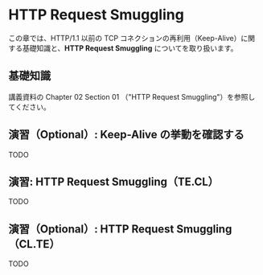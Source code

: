 # HTTP Request Smuggling

この章では、HTTP/1.1 以前の TCP コネクションの再利用（Keep-Alive）に関する基礎知識と、**HTTP Request Smuggling** についてを取り扱います。

## 基礎知識

講義資料の Chapter 02 Section 01 （"HTTP Request Smuggling"）を参照してください。

## 演習（Optional）: Keep-Alive の挙動を確認する

TODO

## 演習: HTTP Request Smuggling（TE.CL）

TODO

## 演習（Optional）: HTTP Request Smuggling（CL.TE）

TODO